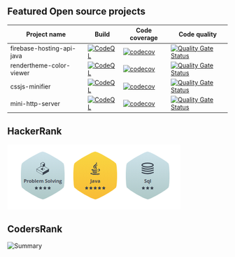 ## Featured Open source projects

| Project name | Build | Code coverage | Code quality |
| ------------ | ----- | ------------- | ------------ |
| firebase-hosting-api-java | [![CodeQL](https://github.com/szrnka-peter/firebase-hosting-api-java/actions/workflows/codeql-analysis.yml/badge.svg)](https://github.com/szrnka-peter/firebase-hosting-api-java/actions/workflows/codeql-analysis.yml) | [![codecov](https://codecov.io/gh/szrnka-peter/firebase-hosting-api-java/branch/main/graph/badge.svg?token=2TNS2ZU8ZF)](https://codecov.io/gh/szrnka-peter/firebase-hosting-api-java) | [![Quality Gate Status](https://sonarcloud.io/api/project_badges/measure?project=szrnka-peter_firebase-hosting-api-java&metric=alert_status)](https://sonarcloud.io/summary/new_code?id=szrnka-peter_firebase-hosting-api-java) |
| rendertheme-color-viewer | [![CodeQL](https://github.com/szrnka-peter/rendertheme-color-viewer/actions/workflows/codeql-analysis.yml/badge.svg)](https://github.com/szrnka-peter/rendertheme-color-viewer/actions/workflows/codeql-analysis.yml) | [![codecov](https://codecov.io/gh/szrnka-peter/rendertheme-color-viewer/branch/main/graph/badge.svg)](https://codecov.io/gh/szrnka-peter/rendertheme-color-viewer) | [![Quality Gate Status](https://sonarcloud.io/api/project_badges/measure?project=szrnka-peter_rendertheme-color-viewer&metric=alert_status)](https://sonarcloud.io/summary/new_code?id=szrnka-peter_rendertheme-color-viewer) |
| cssjs-minifier | [![CodeQL](https://github.com/szrnka-peter/cssjs-minifier/actions/workflows/codeql.yml/badge.svg)](https://github.com/szrnka-peter/cssjs-minifier/actions/workflows/codeql.yml) | [![codecov](https://codecov.io/gh/szrnka-peter/cssjs-minifier/branch/master/graph/badge.svg)](https://codecov.io/gh/szrnka-peter/cssjs-minifier)| [![Quality Gate Status](https://sonarcloud.io/api/project_badges/measure?project=szrnka-peter_cssjs-minifier&metric=alert_status)](https://sonarcloud.io/summary/new_code?id=szrnka-peter_cssjs-minifier) |
| mini-http-server | [![CodeQL](https://github.com/szrnka-peter/mini-http-server/actions/workflows/codeql.yml/badge.svg)](https://github.com/szrnka-peter/mini-http-server/actions/workflows/codeql.yml) | [![codecov](https://codecov.io/gh/szrnka-peter/mini-http-server/branch/master/graph/badge.svg)](https://codecov.io/gh/szrnka-peter/mini-http-server) | [![Quality Gate Status](https://sonarcloud.io/api/project_badges/measure?project=szrnka-peter_mini-http-server&metric=alert_status)](https://sonarcloud.io/summary/new_code?id=szrnka-peter_mini-http-server) |

## HackerRank
![Badges](hackerrank_badges.PNG)

## CodersRank
![Summary](https://cr-ss-service.azurewebsites.net/api/ScreenShot?widget=summary&username=szrnka-peter&badges=2&show-avatar=false&style=--border-radius:10px)
